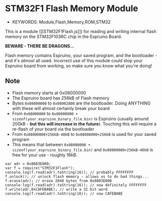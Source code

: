 <!--- Copyright (c) 2013 Gordon Williams, Pur3 Ltd. See the file LICENSE for copying permission. -->
STM32F1 Flash Memory Module
========================

* KEYWORDS: Module,Flash,Memory,ROM,STM32

This is a module ([[STM32F1Flash.js]]) for reading and writing internal flash memory on the STM32F103RC chip in the Espruino Board.

**BEWARE - THERE BE DRAGONS...**

Flash memory contains Espruino, your saved program, and the bootloader - and it's *almost* all used. Incorrect use of this module could stop your Espruino board from working, so make sure you know what you're doing!

Note
----

* Flash memory starts at 0x08000000
* The Espruino board has 256kB of Flash memory
* Bytes ```0x08000000``` to ```0x08002800``` are the bootloader. Doing ANYTHING with these will almost certainly break your board
* From ```0x08000000``` to ```0x08000000 + sizeof(your_espruino_binary_file.bin)``` is Espruino (usually around 200kB - **but this will increase in the future**). Touching this will require a re-flash of your board via the bootloader
* From ```0x08000000+256kB-40kB``` to ```0x08000000+256kB``` is used for your saved program
* This means that between ```0x08000000 + sizeof(your_espruino_binary_file.bin)``` and ```0x08000000+256kB-40kB``` is free for your use - roughly 16kB.



```
var adr = 0x0803E000;
var f = require("STM32F1Flash");
console.log(f.read(adr).toString(16)); // probably FFFFFFFF
f.unlock(); // unlock flash memory - allows us to do bad things...
f.erase(adr); // erase 2048 bytes from 0x0803E000
console.log(f.read(adr).toString(16)); // now definitely FFFFFFFF
f.write(adr,0xCAFEBABE); // write a 32 bit word
console.log(f.read(adr).toString(16)); // now CAFEBABE
```

